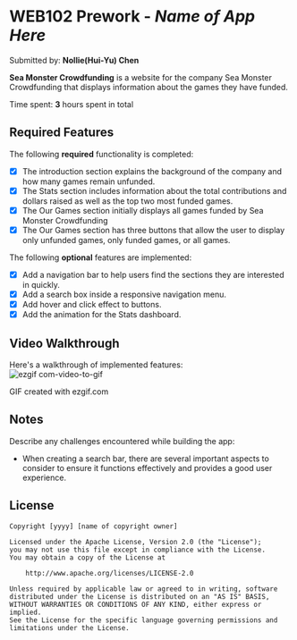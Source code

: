 # WEB102 Prework - *Name of App Here*

Submitted by: **Nollie(Hui-Yu) Chen**

**Sea Monster Crowdfunding** is a website for the company Sea Monster Crowdfunding that displays information about the games they have funded.

Time spent: **3** hours spent in total

## Required Features

The following **required** functionality is completed:

* [x] The introduction section explains the background of the company and how many games remain unfunded.
* [x] The Stats section includes information about the total contributions and dollars raised as well as the top two most funded games.
* [x] The Our Games section initially displays all games funded by Sea Monster Crowdfunding
* [x] The Our Games section has three buttons that allow the user to display only unfunded games, only funded games, or all games.

The following **optional** features are implemented:

* [x] Add a navigation bar to help users find the sections they are interested in quickly.
* [x] Add a search box inside a responsive navigation menu.
* [x] Add hover and click effect to buttons.
* [x] Add the animation for the Stats dashboard.

## Video Walkthrough

Here's a walkthrough of implemented features:  <br/>
![ezgif com-video-to-gif](https://github.com/nolliechyTW/web102_prework/assets/106467497/879d905a-54b3-4f91-ab16-287f5f9a0be5)

<!-- Replace this with whatever GIF tool you used! -->
GIF created with ezgif.com
<!-- Recommended tools:
[Kap](https://getkap.co/) for macOS
[ScreenToGif](https://www.screentogif.com/) for Windows
[peek](https://github.com/phw/peek) for Linux. -->

## Notes

Describe any challenges encountered while building the app:  <br/>
- When creating a search bar, there are several important aspects to consider to ensure it functions effectively and provides a good user experience.  <br/>

## License

    Copyright [yyyy] [name of copyright owner]

    Licensed under the Apache License, Version 2.0 (the "License");
    you may not use this file except in compliance with the License.
    You may obtain a copy of the License at

        http://www.apache.org/licenses/LICENSE-2.0

    Unless required by applicable law or agreed to in writing, software
    distributed under the License is distributed on an "AS IS" BASIS,
    WITHOUT WARRANTIES OR CONDITIONS OF ANY KIND, either express or implied.
    See the License for the specific language governing permissions and
    limitations under the License.
